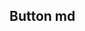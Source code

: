 <!--
 * @Author: Yinzhuoxuan
 * @Date: 2022-07-01 15:48:46
 * @LastEditors: Yinzhuoxuan
 * @LastEditTime: 2022-07-01 16:57:54
 * @Description:
-->

## Button md

<script setup>
    import demo1 from "./demo1.vue"
</script>

<demo1/>

